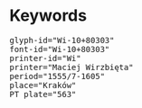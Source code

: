# Keywords
<pre>
glyph-id="Wi-10+80303"
font-id="Wi-10+80303"
printer-id="Wi"
printer="Maciej Wirzbięta"
period="1555/7-1605"
place="Kraków"
PT plate="563"
</pre>
